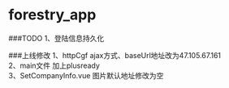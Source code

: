 # forestry_app

###TODO
1、登陆信息持久化  

###上线修改
1、httpCgf ajax方式、baseUrl地址改为47.105.67.161  
2、main文件 加上plusready    
3、SetCompanyInfo.vue 图片默认地址修改为空  